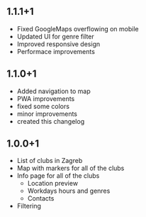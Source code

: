 ## 1.1.1+1

- Fixed GoogleMaps overflowing on mobile
- Updated UI for genre filter
- Improved responsive design
- Performace improvements

## 1.1.0+1

- Added navigation to map
- PWA improvements
- fixed some colors
- minor improvements
- created this changelog

## 1.0.0+1

- List of clubs in Zagreb
- Map with markers for all of the clubs
- Info page for all of the clubs
  - Location preview
  - Workdays hours and genres
  - Contacts
- Filtering